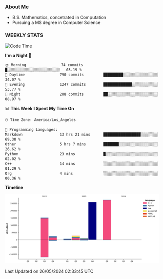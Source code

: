 ### About Me

- B.S. Mathematics, concetrated in Computation
- Pursuing a MS degree in Computer Science


### WEEKLY STATS
<!--START_SECTION:waka-->
![Code Time](http://img.shields.io/badge/Code%20Time-98%20hrs%2015%20mins-blue)

**I'm a Night 🦉** 

```text
🌞 Morning                74 commits          █░░░░░░░░░░░░░░░░░░░░░░░░   03.19 % 
🌆 Daytime                790 commits         █████████░░░░░░░░░░░░░░░░   34.07 % 
🌃 Evening                1247 commits        █████████████░░░░░░░░░░░░   53.77 % 
🌙 Night                  208 commits         ██░░░░░░░░░░░░░░░░░░░░░░░   08.97 % 
```


📊 **This Week I Spent My Time On** 

```text
🕑︎ Time Zone: America/Los_Angeles

💬 Programming Languages: 
Markdown                 13 hrs 21 mins      █████████████████░░░░░░░░   69.38 % 
Other                    5 hrs 7 mins        ███████░░░░░░░░░░░░░░░░░░   26.62 % 
Python                   23 mins             █░░░░░░░░░░░░░░░░░░░░░░░░   02.02 % 
C++                      14 mins             ░░░░░░░░░░░░░░░░░░░░░░░░░   01.29 % 
Org                      4 mins              ░░░░░░░░░░░░░░░░░░░░░░░░░   00.36 % 
```

**Timeline**

![Lines of Code chart](https://raw.githubusercontent.com/nickocruzm/nickocruzm/main/assets/bar_graph.png)


 Last Updated on 26/05/2024 02:33:45 UTC
<!--END_SECTION:waka-->
